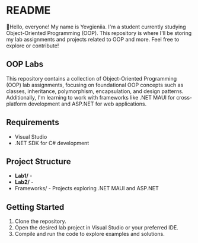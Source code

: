# README
👋Hello, everyone! My name is Yevgieniia. I'm a student currently studying Object-Oriented Programming (OOP). This repository is where I'll be storing my lab assignments and projects related to OOP and more. Feel free to explore or contribute!

## OOP Labs

This repository contains a collection of Object-Oriented Programming (OOP) lab assignments, focusing on foundational OOP concepts such as classes, inheritance, polymorphism, encapsulation, and design patterns. Additionally, I'm learning to work with frameworks like .NET MAUI for cross-platform development and ASP.NET for web applications.

## Requirements
- Visual Studio
- .NET SDK for C# development

## Project Structure
- **Lab1/** -
- **Lab2/** -
- Frameworks/ - Projects exploring .NET MAUI and ASP.NET

## Getting Started
1. Clone the repository.
2. Open the desired lab project in Visual Studio or your preferred IDE.
3. Compile and run the code to explore examples and solutions.

